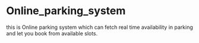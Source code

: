 # Online_parking_system
this is Online parking system which can fetch real time availability in parking and let you book from available slots.
